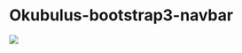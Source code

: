 # Okubulus-bootstrap3-navbar

<img src="https://www.telegraph.co.uk/content/dam/Travel/Destinations/Asia/Japan/pumpkin-sculpture-naoshima-japan.jpg?imwidth=1400">
